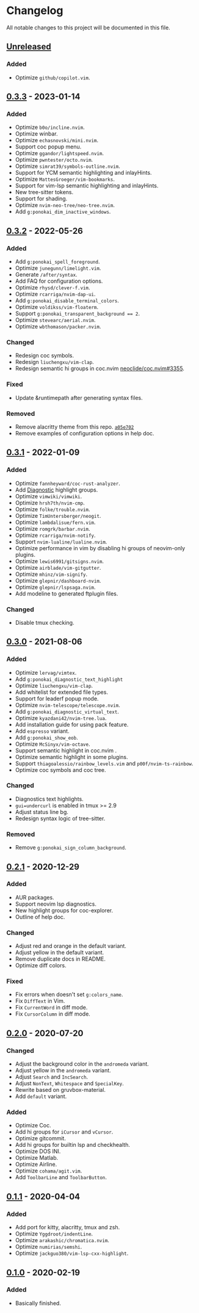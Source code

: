 # Changelog

All notable changes to this project will be documented in this file.

## [Unreleased]

### Added

- Optimize `github/copilot.vim`.

## [0.3.3] - 2023-01-14

### Added

- Optimize `b0o/incline.nvim`.
- Optimize winbar.
- Optimize `echasnovski/mini.nvim`.
- Support coc popup menu.
- Optimize `ggandor/lightspeed.nvim`.
- Optimize `pwntester/octo.nvim`.
- Optimize `simrat39/symbols-outline.nvim`.
- Support for YCM semantic highlighting and inlayHints.
- Optimize `MattesGroeger/vim-bookmarks`.
- Support for vim-lsp semantic highlighting and inlayHints.
- New tree-sitter tokens.
- Support for shading.
- Optimize `nvim-neo-tree/neo-tree.nvim`.
- Add `g:ponokai_dim_inactive_windows`.

## [0.3.2] - 2022-05-26

### Added

- Add `g:ponokai_spell_foreground`.
- Optimize `junegunn/limelight.vim`.
- Generate `/after/syntax`.
- Add FAQ for configuration options.
- Optimize `rhysd/clever-f.vim`.
- Optimize `rcarriga/nvim-dap-ui`.
- Add `g:ponokai_disable_terminal_colors`.
- Optimize `voldikss/vim-floaterm`.
- Support `g:ponokai_transparent_background == 2`.
- Optimize `stevearc/aerial.nvim`.
- Optimize `wbthomason/packer.nvim`.

### Changed

- Redesign coc symbols.
- Redesign `liuchengxu/vim-clap`.
- Redesign semantic hi groups in coc.nvim [neoclide/coc.nvim#3355](https://github.com/neoclide/coc.nvim/pull/3355).

### Fixed

- Update &runtimepath after generating syntax files.

### Removed

- Remove alacritty theme from this repo. [`a05e702`](https://github.com/shawilly/ponokai/commit/a05e70254c63e5f5a896081932868f97765e36ac)
- Remove examples of configuration options in help doc.

## [0.3.1] - 2022-01-09

### Added

- Optimize `fannheyward/coc-rust-analyzer`.
- Add [Diagnostic](https://github.com/neovim/neovim/pull/15585) highlight groups.
- Optimize `vimwiki/vimwiki`.
- Optimize `hrsh7th/nvim-cmp`.
- Optimize `folke/trouble.nvim`.
- Optimize `TimUntersberger/neogit`.
- Optimize `lambdalisue/fern.vim`.
- Optimize `romgrk/barbar.nvim`.
- Optimize `rcarriga/nvim-notify`.
- Support `nvim-lualine/lualine.nvim`.
- Optimize performance in vim by disabling hi groups of neovim-only plugins.
- Optimize `lewis6991/gitsigns.nvim`.
- Optimize `airblade/vim-gitgutter`.
- Optimize `mhinz/vim-signify`.
- Optimize `glepnir/dashboard-nvim`.
- Optimize `glepnir/lspsaga.nvim`.
- Add modeline to generated ftplugin files.

### Changed

- Disable tmux checking.

## [0.3.0] - 2021-08-06

### Added

- Optimize `lervag/vimtex`.
- Add `g:ponokai_diagnostic_text_highlight`
- Optimize `liuchengxu/vim-clap`.
- Add whitelist for extended file types.
- Support for leaderf popup mode.
- Optimize `nvim-telescope/telescope.nvim`.
- Add `g:ponokai_diagnostic_virtual_text`.
- Optimize `kyazdani42/nvim-tree.lua`.
- Add installation guide for using pack feature.
- Add `espresso` variant.
- Add `g:ponokai_show_eob`.
- Optimize `McSinyx/vim-octave`.
- Support semantic highlight in coc.nvim .
- Optimize semantic highlight in some plugins.
- Support `thiagoalessio/rainbow_levels.vim` and `p00f/nvim-ts-rainbow`.
- Optimize coc symbols and coc tree.

### Changed

- Diagnostics text highlights.
- `gui=undercurl` is enabled in tmux >= 2.9
- Adjust status line bg.
- Redesign syntax logic of tree-sitter.

### Removed

- Remove `g:ponokai_sign_column_background`.

## [0.2.1] - 2020-12-29

### Added

- AUR packages.
- Support neovim lsp diagnostics.
- New highlight groups for coc-explorer.
- Outline of help doc.

### Changed

- Adjust red and orange in the default variant.
- Adjust yellow in the default variant.
- Remove duplicate docs in README.
- Optimize diff colors.

### Fixed

- Fix errors when doesn't set `g:colors_name`.
- Fix `DiffText` in Vim.
- Fix `CurrentWord` in diff mode.
- Fix `CursorColumn` in diff mode.

## [0.2.0] - 2020-07-20

### Changed

- Adjust the background color in the `andromeda` variant.
- Adjust yellow in the `andromeda` variant.
- Adjust `Search` and `IncSearch`.
- Adjust `NonText`, `Whitespace` and `SpecialKey`.
- Rewrite based on gruvbox-material.
- Add `default` variant.

### Added

- Optimize Coc.
- Add hi groups for `iCursor` and `vCursor`.
- Optimize gitcommit.
- Add hi groups for builtin lsp and checkhealth.
- Optimize DOS INI.
- Optimize Matlab.
- Optimize Airline.
- Optimize `cohama/agit.vim`.
- Add `ToolbarLine` and `ToolbarButton`.

## [0.1.1] - 2020-04-04

### Added

- Add port for kitty, alacritty, tmux and zsh.
- Optimize `Yggdroot/indentLine`.
- Optimize `arakashic/chromatica.nvim`.
- Optimize `numirias/semshi`.
- Optimize `jackguo380/vim-lsp-cxx-highlight`.

## [0.1.0] - 2020-02-19

### Added

- Basically finished.

[unreleased]: https://github.com/shawilly/ponokai/compare/v0.3.3...HEAD
[0.3.3]: https://github.com/shawilly/ponokai/compare/v0.3.2...v0.3.3
[0.3.2]: https://github.com/shawilly/ponokai/compare/v0.3.1...v0.3.2
[0.3.1]: https://github.com/shawilly/ponokai/compare/v0.3.0...v0.3.1
[0.3.0]: https://github.com/shawilly/ponokai/compare/v0.2.1...v0.3.0
[0.2.1]: https://github.com/shawilly/ponokai/compare/v0.2.0...v0.2.1
[0.2.0]: https://github.com/shawilly/ponokai/compare/v0.1.1...v0.2.0
[0.1.1]: https://github.com/shawilly/ponokai/compare/v0.1.0...v0.1.1
[0.1.0]: https://github.com/shawilly/ponokai/releases/tag/v0.1.0
